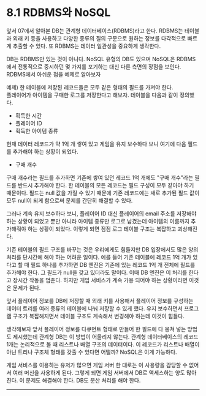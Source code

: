 
# 8.1 RDBMS와 NoSQL
앞서 07에서 알아본 DB는 관계형 데이터베이스(RDBMS)라고 한다. RDBMS는 테이블과 외래 키 등을 사용하고 다양한 종류의 질의 구문으로 원하는 정보를 
다각적으로 빠르게 추출할 수 있다. 또 RDBMS는 데이터 일관성을 중요하게 생각한다. <br/>

DB는 RDBMS만 있는 것이 아니다. NoSQL 유형의 DB도 있으며 NoSQL은 RDBMS에서 전통적으로 중시하던 몇 가지를 포기하는 대신 다른 측면의 장점을 보인다.
RDBMS에서 아쉬운 점을 예제로 알아보자 <br/>

예제) 한 테이블에 저장된 레코드들은 모두 같은 형태의 필드를 가져야 한다. <br/>
플레이어가 아이템을 구매한 로그를 저장한다고 해보자. 테이블을 다음과 같이 정의했다.
* 획득한 시간
* 플레이어 ID
* 획득한 아이템 종류

현재 데이터 레코드가 약 1억 개 쌓여 있고 게임을 유지 보수하다 보니 여기에 다음 필드를 추가해야 하는 상황이 되었다.
* 구매 개수

구매 개수라는 필드를 추가하면 기존에 쌓여 있던 레코드 1억 개에도 "구매 개수"라는 필드를 반드시 추가해야 한다. 한 테이블의 모든 레코드는 
필드 구성이 모두 같아야 하기 때문이다. 필드는 null 값을 가질 수 있기 때문에 기존 레코드에는 새로 추가된 필드 값이 모두 null이 되게 함으로써
문제를 간단히 해결할 수 있다. <br/>

그러나 계속 유지 보수하다 보니, 플레이어 ID 대신 플레이어의 email 주소를 저장해야 하는 상황이 되었고 뿐만 아니라 아이템 종류만 로그로 남겼는데 
아이템의 이름까지 추가해줘야 하는 상황이 되었다. 이렇게 되면 점점 로그 테이블 구조는 복잡하고 괴상해진다. <br/>

기존 테이블의 필드 구조를 바꾸는 것은 우리에게도 힘들지만 DB 입장에서도 많은 양의 처리를 단시간에 해야 하는 어려운 일이다.
예를 들어 기존 테이블에 레코드 1억 개가 있다고 할 때 필드 하나를 추가하면 DB 엔진은 기존에 있는 레코드 1억 개 전체에 필드를 추가해야 한다.
그 필드가 null을 갖고 있더라도 말이다. 이때 DB 엔진은 이 처리를 한다고 장시간 작동을 멈춘다. 하지만 게임 서비스가 계속 가용 되어야 하는 상황이라면
이것은 문제가 된다. <br/>

앞서 플레이어 정보를 DB에 저장할 때 외래 키를 사용해서 플레이어 정보를 구성하는 데이터 트리를 여러 종류의 테이블에 나눠 저장할 수 있게 했다.
유지 보수하면서 프로그램 구조가 복잡해지면서 테이블 구조도 계속해서 변경해야 하는데 이것이 힘들다. <br/>

생각해보자
앞서 플레이어 정보를 다큐먼트 형태로 만들어 한 필드에 다 뭉쳐 넣는 방법도 제시했는데 관계형 DB는 이 방법이 어울리지 않는다.
관계형 데이터베이스의 레코드 1개는 논리적으로 볼 때 리스트나 배열 구조의 데이터이다. 이 레코드가 리스트나 배열이 아닌 트리나 구조체 형태를
갖출 수 있다면 어떨까? NoSQL은 이게 가능하다.

게임 서비스를 이용하는 유저가 많으면 게임 서버 한 대로는 이 사용량을 감당할 수 없어서 여러 머신을 사용하게 된다. 그렇게 되면 게임 서버에서
DB로 액세스하는 양도 많아진다. 이 문제도 해결해야 한다. DB도 분산 처리를 해야 한다.



<hr/><br/><br/>
